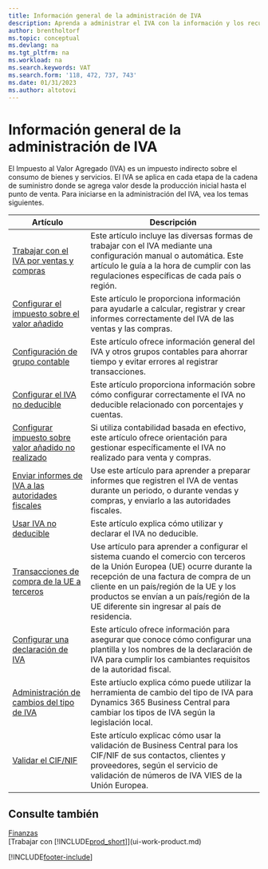 ```yaml
---
title: Información general de la administración de IVA
description: Aprenda a administrar el IVA con la información y los recursos enumerados.
author: brentholtorf
ms.topic: conceptual
ms.devlang: na
ms.tgt_pltfrm: na
ms.workload: na
ms.search.keywords: VAT
ms.search.form: '118, 472, 737, 743'
ms.date: 01/31/2023
ms.author: altotovi
---
```

# Información general de la administración de IVA
El Impuesto al Valor Agregado (IVA) es un impuesto indirecto sobre el consumo de bienes y servicios. El IVA se aplica en cada etapa de la cadena de suministro donde se agrega valor desde la producción inicial hasta el punto de venta. Para iniciarse en la administración del IVA, vea los temas siguientes.  

|  Artículo  |  Descripción  |  
|--------|--------------|  
| [Trabajar con el IVA por ventas y compras](finance-work-with-vat.md) | Este artículo incluye las diversas formas de trabajar con el IVA mediante una configuración manual o automática. Este artículo le guía a la hora de cumplir con las regulaciones específicas de cada país o región.|
| [Configurar el impuesto sobre el valor añadido](finance-setup-vat.md) | Este artículo le proporciona información para ayudarle a calcular, registrar y crear informes correctamente del IVA de las ventas y las compras.|
| [Configuración de grupo contable](finance-posting-groups.md#tax-posting-groups) | Este artículo ofrece información general del IVA y otros grupos contables para ahorrar tiempo y evitar errores al registrar transacciones.|
| [Configurar el IVA no deducible](finance-setup-nondeductible-vat.md) | Este artículo proporciona información sobre cómo configurar correctamente el IVA no deducible relacionado con porcentajes y cuentas.|
| [Configurar impuesto sobre valor añadido no realizado](finance-setup-unrealized-vat.md) | Si utiliza contabilidad basada en efectivo, este artículo ofrece orientación para gestionar específicamente el IVA no realizado para venta y compras.|
| [Enviar informes de IVA a las autoridades fiscales](finance-how-report-vat.md) | Use este artículo para aprender a preparar informes que registren el IVA de ventas durante un periodo, o durante vendas y compras, y enviarlo a las autoridades fiscales.|
| [Usar IVA no deducible](finance-how-use-non-deductible-vat.md) | Este artículo explica cómo utilizar y declarar el IVA no deducible.| 
| [Transacciones de compra de la UE a terceros](finance-how-to-eu3party-trade-purchase.md) | Use artículo para aprender a configurar el sistema cuando el comercio con terceros de la Unión Europea (UE) ocurre durante la recepción de una factura de compra de un cliente en un país/región de la UE y los productos se envían a un país/región de la UE diferente sin ingresar al país de residencia.|  
| [Configurar una declaración de IVA](finance-how-setup-vat-statement.md) | Este artículo ofrece información para asegurar que conoce cómo configurar una plantilla y los nombres de la declaración de IVA para cumplir los cambiantes requisitos de la autoridad fiscal.|
| [Administración de cambios del tipo de IVA](finance-how-use-vat-rate-change-tool.md) | Este artíuclo explica cómo puede utilizar la herramienta de cambio del tipo de IVA para Dynamics 365 Business Central para cambiar los tipos de IVA según la legislación local.|
| [Validar el CIF/NIF](finance-how-validate-vat-registration-number.md) | Este artículo explicac cómo usar la validación de Business Central para los CIF/NIF de sus contactos, clientes y proveedores, según el servicio de validación de números de IVA VIES de la Unión Europea.|


## Consulte también  
[Finanzas](finance.md)  
[Trabajar con [!INCLUDE[prod_short](includes/prod_short.md)]](ui-work-product.md)


[!INCLUDE[footer-include](includes/footer-banner.md)]
